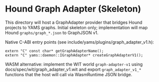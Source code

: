 Hound Graph Adapter (Skeleton)
==============================

This directory will host a GraphAdapter provider that bridges Hound projects
to YAMS graphs. Initial skeleton only; implementation will map Hound
`graphs/graph_*.json` to GraphJSON v1.

Native C-ABI entry points (see include/yams/plugins/graph_adapter_v1.h):
```
extern "C" const char* getGraphAdapterName();
extern "C" yams::daemon::IGraphAdapter* createGraphAdapterV1();
```

WASM alternative: implement the WIT world `graph-adapter-v1` using docs/spec/wit/graph_adapter_v1.wit
and export `graph_adapter_v1_*` functions that the host will call via WasmRuntime JSON bridge.

